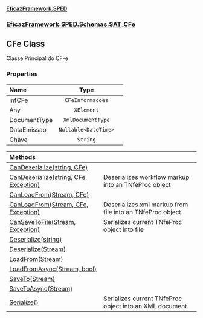 #### [EficazFramework.SPED](EficazFrameworkSPED.md 'EficazFramework SPED')
### [EficazFramework.SPED.Schemas.SAT_CFe](EficazFramework.SPED.Schemas.SAT_CFe.md 'EficazFramework.SPED.Schemas.SAT_CFe')

## CFe Class

Classe Principal do CF-e
### Properties

| Name | Type | |
| :--- | :---: | :--- |
| infCFe | `CFeInformacoes` |  |
| Any | `XElement` |  |
| DocumentType | `XmlDocumentType` |  |
| DataEmissao | `Nullable<DateTime>` |  |
| Chave | `String` |  |

| Methods | |
| :--- | :--- |
| [CanDeserialize(string, CFe)](EficazFramework.SPED.Schemas.SAT_CFe/CFe/CanDeserialize(string,CFe).md 'EficazFramework.SPED.Schemas.SAT_CFe.CFe.CanDeserialize(string, EficazFramework.SPED.Schemas.SAT_CFe.CFe)') | |
| [CanDeserialize(string, CFe, Exception)](EficazFramework.SPED.Schemas.SAT_CFe/CFe/CanDeserialize(string,CFe,Exception).md 'EficazFramework.SPED.Schemas.SAT_CFe.CFe.CanDeserialize(string, EficazFramework.SPED.Schemas.SAT_CFe.CFe, System.Exception)') | Deserializes workflow markup into an TNfeProc object |
| [CanLoadFrom(Stream, CFe)](EficazFramework.SPED.Schemas.SAT_CFe/CFe/CanLoadFrom(Stream,CFe).md 'EficazFramework.SPED.Schemas.SAT_CFe.CFe.CanLoadFrom(System.IO.Stream, EficazFramework.SPED.Schemas.SAT_CFe.CFe)') | |
| [CanLoadFrom(Stream, CFe, Exception)](EficazFramework.SPED.Schemas.SAT_CFe/CFe/CanLoadFrom(Stream,CFe,Exception).md 'EficazFramework.SPED.Schemas.SAT_CFe.CFe.CanLoadFrom(System.IO.Stream, EficazFramework.SPED.Schemas.SAT_CFe.CFe, System.Exception)') | Deserializes xml markup from file into an TNfeProc object |
| [CanSaveToFile(Stream, Exception)](EficazFramework.SPED.Schemas.SAT_CFe/CFe/CanSaveToFile(Stream,Exception).md 'EficazFramework.SPED.Schemas.SAT_CFe.CFe.CanSaveToFile(System.IO.Stream, System.Exception)') | Serializes current TNfeProc object into file |
| [Deserialize(string)](EficazFramework.SPED.Schemas.SAT_CFe/CFe/Deserialize(string).md 'EficazFramework.SPED.Schemas.SAT_CFe.CFe.Deserialize(string)') | |
| [Deserialize(Stream)](EficazFramework.SPED.Schemas.SAT_CFe/CFe/Deserialize(Stream).md 'EficazFramework.SPED.Schemas.SAT_CFe.CFe.Deserialize(System.IO.Stream)') | |
| [LoadFrom(Stream)](EficazFramework.SPED.Schemas.SAT_CFe/CFe/LoadFrom(Stream).md 'EficazFramework.SPED.Schemas.SAT_CFe.CFe.LoadFrom(System.IO.Stream)') | |
| [LoadFromAsync(Stream, bool)](EficazFramework.SPED.Schemas.SAT_CFe/CFe/LoadFromAsync(Stream,bool).md 'EficazFramework.SPED.Schemas.SAT_CFe.CFe.LoadFromAsync(System.IO.Stream, bool)') | |
| [SaveTo(Stream)](EficazFramework.SPED.Schemas.SAT_CFe/CFe/SaveTo(Stream).md 'EficazFramework.SPED.Schemas.SAT_CFe.CFe.SaveTo(System.IO.Stream)') | |
| [SaveToAsync(Stream)](EficazFramework.SPED.Schemas.SAT_CFe/CFe/SaveToAsync(Stream).md 'EficazFramework.SPED.Schemas.SAT_CFe.CFe.SaveToAsync(System.IO.Stream)') | |
| [Serialize()](EficazFramework.SPED.Schemas.SAT_CFe/CFe/Serialize().md 'EficazFramework.SPED.Schemas.SAT_CFe.CFe.Serialize()') | Serializes current TNfeProc object into an XML document |
